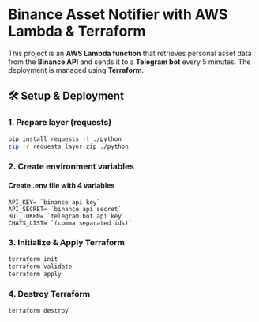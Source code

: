 # Binance Asset Notifier with AWS Lambda & Terraform

This project is an **AWS Lambda function** that retrieves personal asset data from the **Binance API** and sends it to a
**Telegram bot** every 5 minutes.
The deployment is managed using **Terraform**.

## 🛠️ Setup & Deployment

### 1. Prepare layer (requests)

```sh
pip install requests -t ./python
zip -r requests_layer.zip ./python
```

### 2. Create environment variables
#### Create .env file with 4 variables

```text
API_KEY= `binance api key`
API_SECRET= `binance api secret`
BOT_TOKEN= `telegram bot api key`
CHATS_LIST= `(comma separated ids)`
```

### 3. Initialize & Apply Terraform

```sh
terraform init
terraform validate
terraform apply
```

### 4. Destroy Terraform

```sh
terraform destroy
```
